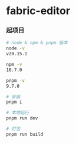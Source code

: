 # fabric-editor

### 起项目

```sh
# node & npm & pnpm 版本
node -v
v20.15.1

npm -v
10.7.0

pnpm -v
9.7.0

# 安装
pnpm i

# 本地运行
pnpm run dev

# 打包
pnpm run build
```
